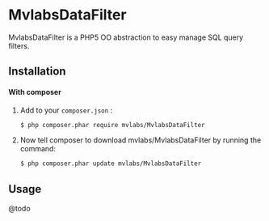 MvlabsDataFilter
=========

MvlabsDataFilter is a PHP5 OO abstraction to easy manage SQL query filters.


Installation
------------
#### With composer

1. Add to your `composer.json` :

    ```bash
    $ php composer.phar require mvlabs/MvlabsDataFilter
    ```
    

2. Now tell composer to download mvlabs/MvlabsDataFilter by running the command:

    ```bash
    $ php composer.phar update mvlabs/MvlabsDataFilter
    ```

Usage
-----

@todo 